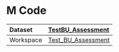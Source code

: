 



# M Code

|Dataset|[TestBU_Assessment](./../TestBU_Assessment.md)|
| :--- | :--- |
|Workspace|[Test_BU_Assessment](../../Workspaces/Test_BU_Assessment.md)|
